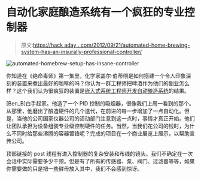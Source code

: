 # 自动化家庭酿造系统有一个疯狂的专业控制器

> 原文:[https://hack aday . com/2012/09/21/automated-home-brewing-system-has-an-insurally-professional-controller/](https://hackaday.com/2012/09/21/automated-home-brewing-system-has-an-insanely-professional-controller/)

![](../Images/63a86c2f3ef2a69ec4c2e6cb1acf9ac5.png "automated-homebrew-setup-has-insane-controller")

你知道在《绝命毒师》第一集里，化学家盖尔·伯蒂彻是如何搭建一个令人印象深刻的装置来煮出最好的咖啡的吗？你认为一群工程师把啤酒作为他们的副业怎么样？这个我们认为很疯狂的装置是[嵌入式系统工程师开发自动酿造系统](https://decibel.ni.com/content/projects/the-wobbly-boot-pico-brewery/blog)的结果。

[Ben_B]白手起家。他造了一个 PID 控制的吸烟器，很像我们上周一看到的那个。从那里，他磨出了酿造硬件的几个迭代，在前进的每一步增加了一点自动化。但是，当他的公司国家仪器公司的活动部门注意到这一点时，事情才真正开始。他们让团队承担为设备组装专业级控制硬件的任务。当然，当我们花公司的钱时，为什么不同时给那些沸腾的容器镀铬呢？完成的项目在一个商业展览上展示，以帮助宣传公司。

顶部链接的 post 线程有进入控制器的复杂安装和布线的镜头。我们不确定在一次会话中实际需要多少干预。但是有了所有的传感器、泵、阀门、过滤器等等，如果你需要做的只是把一些酵母放入其中，我们不会感到惊讶。